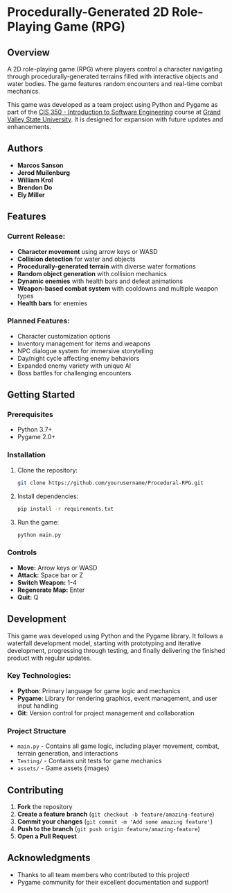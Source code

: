 # Procedurally-Generated 2D Role-Playing Game (RPG)

## Overview

A 2D role-playing game (RPG) where players control a character navigating through procedurally-generated terrains filled with interactive objects and water bodies. The game features random encounters and real-time combat mechanics.

This game was developed as a team project using Python and Pygame as part of the [CIS 350 - Introduction to Software Engineering](https://www.gvsu.edu/catalog/course/cis-350.htm) course at [Grand Valley State University](https://www.gvsu.edu). It is designed for expansion with future updates and enhancements.

## Authors
- **Marcos Sanson**  
- **Jerod Muilenburg**  
- **William Krol**  
- **Brendon Do**  
- **Ely Miller**  

## Features

### Current Release:
- **Character movement** using arrow keys or WASD
- **Collision detection** for water and objects
- **Procedurally-generated terrain** with diverse water formations
- **Random object generation** with collision mechanics
- **Dynamic enemies** with health bars and defeat animations
- **Weapon-based combat system** with cooldowns and multiple weapon types
- **Health bars** for enemies

### Planned Features:
- Character customization options
- Inventory management for items and weapons
- NPC dialogue system for immersive storytelling
- Day/night cycle affecting enemy behaviors
- Expanded enemy variety with unique AI
- Boss battles for challenging encounters

## Getting Started

### Prerequisites
- Python 3.7+
- Pygame 2.0+

### Installation
1. Clone the repository:
    ```sh
    git clone https://github.com/yourusername/Procedural-RPG.git
    ```
2. Install dependencies:
    ```sh
    pip install -r requirements.txt
    ```
3. Run the game:
    ```sh
    python main.py
    ```

### Controls
- **Move:** Arrow keys or WASD
- **Attack:** Space bar or Z
- **Switch Weapon:** 1-4
- **Regenerate Map:** Enter
- **Quit:** Q

## Development

This game was developed using Python and the Pygame library. It follows a waterfall development model, starting with prototyping and iterative development, progressing through testing, and finally delivering the finished product with regular updates.

### Key Technologies:
- **Python**: Primary language for game logic and mechanics
- **Pygame**: Library for rendering graphics, event management, and user input handling
- **Git**: Version control for project management and collaboration

### Project Structure
- `main.py` - Contains all game logic, including player movement, combat, terrain generation, and interactions
- `Testing/` - Contains unit tests for game mechanics
- `assets/` - Game assets (images)

## Contributing

1. **Fork** the repository
2. **Create a feature branch** (`git checkout -b feature/amazing-feature`)
3. **Commit your changes** (`git commit -m 'Add some amazing feature'`)
4. **Push to the branch** (`git push origin feature/amazing-feature`)
5. **Open a Pull Request**

## Acknowledgments
- Thanks to all team members who contributed to this project!
- Pygame community for their excellent documentation and support!
